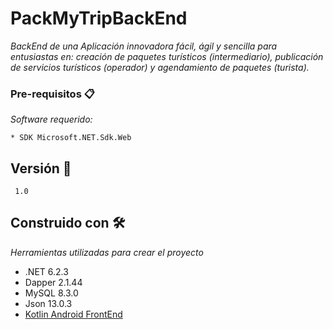 # PackMyTripBackEnd

_BackEnd de una Aplicación innovadora fácil, ágil y sencilla para entusiastas en: creación de paquetes turísticos (intermediario), publicación de servicios turísticos (operador) y agendamiento de paquetes (turista)._

### Pre-requisitos 📋

_Software requerido:_

```
* SDK Microsoft.NET.Sdk.Web
```

## Versión 📌

```
 1.0
```

## Construido con 🛠️

_Herramientas utilizadas para crear el proyecto_


* .NET 6.2.3
* Dapper 2.1.44
* MySQL 8.3.0
* Json 13.0.3
* [Kotlin Android FrontEnd](https://github.com/juanfra312003/pack-my-trip)
